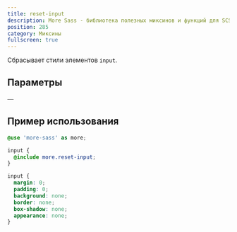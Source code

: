 ```yaml
---
title: reset-input
description: More Sass - библиотека полезных миксинов и функций для SCSS.
position: 285
category: Миксины
fullscreen: true
---
```


Сбрасывает стили элементов `input`.

## Параметры

—

## Пример использования

<code-group>

  <code-block label="SCSS" active>

  ```scss
  @use 'more-sass' as more;

  input {
  	@include more.reset-input;
  }
  ```

  </code-block>

  <code-block label="Результат">

  ```css
  input {
  	margin: 0;
  	padding: 0;
  	background: none;
  	border: none;
  	box-shadow: none;
  	appearance: none;
  }
  ```

  </code-block>

</code-group>
